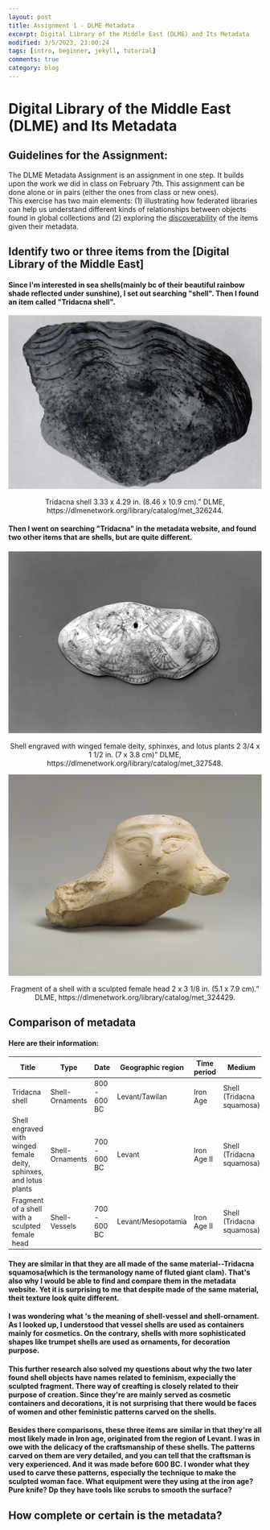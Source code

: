 ```yaml
---
layout: post
title: Assignment 1 - DLME Metadata
excerpt: Digital Library of the Middle East (DLME) and Its Metadata
modified: 3/5/2023, 23:00:24
tags: [intro, beginner, jekyll, tutorial]
comments: true
category: blog
---
```

# Digital Library of the Middle East (DLME) and Its Metadata

## Guidelines for the Assignment: 
The DLME Metadata Assignment is an assignment in one step. It builds upon the work we did in class on February 7th. 
This assignment can be done alone or in pairs (either the ones from class or new ones).  
This exercise has two main elements: (1) illustrating how federated libraries can help us understand different kinds of relationships between objects found in global collections and (2) exploring the [discoverability](https://en.wikipedia.org/wiki/Discoverability) of the items given their metadata.

## Identify two or three items from the [Digital Library of the Middle East]
#### Since I'm interested in sea shells(mainly bc of their beautiful rainbow shade reflected under sunshine), I set out searching "shell". Then I found an item called "Tridacna shell". 

![Tridacna shell](https://github.com/rosanna-del-este/rosanna-del-este.github.io/blob/8bc5cfff13fa3a89cf8a0364496eefc228e1c38f/images/Tridacna%20shell.jpg "Tridacna shell")
<div align="center"> Tridacna shell 3.33 x 4.29 in. (8.46 x 10.9 cm).” DLME, https://dlmenetwork.org/library/catalog/met_326244. </div>

#### Then I went on searching "Tridacna" in the metadata website, and found two other items that are shells, but are quite different. 

![Shell with winged female deity](https://github.com/rosanna-del-este/rosanna-del-este.github.io/blob/758b6f3344be5ea68f95652e977e53b44dba0da3/images/Shell%20with%20winged%20female%20deity.jpg "Shell with winged female deity")
<div align="center"> Shell engraved with winged female deity, sphinxes, and lotus plants 2 3/4 x 1 1/2 in. (7 x 3.8 cm)” DLME, https://dlmenetwork.org/library/catalog/met_327548. </div>


![shell with a sculpted female head](https://github.com/rosanna-del-este/rosanna-del-este.github.io/blob/758b6f3344be5ea68f95652e977e53b44dba0da3/images/shell%20with%20a%20sculpted%20female%20head.jpg "shell with a sculpted female head")
<div align="center"> Fragment of a shell with a sculpted female head 2 x 3 1/8 in. (5.1 x 7.9 cm).” DLME, https://dlmenetwork.org/library/catalog/met_324429. </div>

## Comparison of metadata
#### Here are their information: 

|Title|Type|Date|Geographic region|Time period|Medium|
|-------|--------------|--------|--------------------|------------|------------|
|Tridacna shell|Shell-Ornaments|800 - 600 BC|Levant/Tawilan|Iron Age|Shell (Tridacna squamosa)|
|Shell engraved with winged female deity, sphinxes, and lotus plants|Shell-Ornaments|700 - 600 BC|Levant|Iron Age II|Shell (Tridacna squamosa)|
|Fragment of a shell with a sculpted female head|Shell-Vessels|700 - 600 BC|Levant/Mesopotamia|Iron Age II|Shell (Tridacna squamosa)|

#### They are similar in that they are all made of the same material--Tridacna squamosa(which is the termanology name of fluted giant clam). That's also why I would be able to find and compare them in the metadata website. Yet it is surprising to me that despite made of the same material, theit texture look quite different. 
#### I was wondering what 's the meaning of shell-vessel and shell-ornament. As I looked up, I understood that vessel shells are used as containers mainly for cosmetics. On the contrary, shells with more sophisticated shapes like trumpet shells are used as ornaments, for decoration purpose. 
#### This further research also solved my questions about why the two later found shell objects have names related to feminism, expecially the sculpted fragment. There way of creafting is closely related to their purpose of creation. Since they're are mainly served as cosmetic containers and decorations, it is not surprising that there would be faces of women and other feministic patterns carved on the shells. 
#### Besides there comparisons, these three items are similar in that they're all most likely made in Iron age, originated from the region of Levant. I was in owe with the delicacy of the craftsmanship of these shells. The patterns carved on them are very detailed, and you can tell that the craftsman is very experienced. And it was made before 600 BC. I wonder what they used to carve these patterns, especially the technique to make the sculpted woman face. What equipment were they using at the iron age? Pure knife? Dp they have tools like scrubs to smooth the surface?

## How complete or certain is the metadata?
